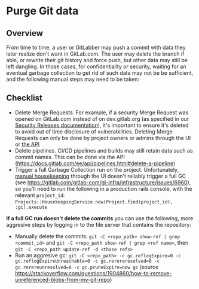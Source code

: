 # Purge Git data

## Overview

From time to time, a user or GitLabber may push a commit with data they later realize don't want in GitLab.com. The user may delete the branch if able, or rewrite their git history and force push, but other data may still be left dangling. In those cases, for confidentiality or security, waiting for an eventual garbage collection to get rid of such data may not be be sufficient, and the following manual steps may need to be taken:

## Checklist

- Delete Merge Requests. For example, if a security Merge Request was opened on GitLab.com instead of on dev.gitlab.org (as specified in our [Security Releases documentation](https://gitlab.com/gitlab-org/release/docs/blob/master/general/security/developer.md)), it's important to ensure it's deleted to avoid out of time disclosure of vulnerabilities. Deleting Merge Requests can only be done by project owners or admins through the UI or [the API](https://docs.gitlab.com/ee/api/merge_requests.html#delete-a-merge-request)
- Delete pipelines. CI/CD pipelines and builds may still retain data such as commit names. This can be done via the API (https://docs.gitlab.com/ee/api/pipelines.html#delete-a-pipeline)
- Trigger a full Garbage Collection run on the project. Unfortunately, [manual housekeeping](https://docs.gitlab.com/ee/administration/housekeeping.html#manual-housekeeping) through the UI doesn't reliably trigger a full GC (see https://gitlab.com/gitlab-com/gl-infra/infrastructure/issues/6960), so you'll need to run the following in a production rails console, with the relevant `project_id`: `Projects::HousekeepingService.new(Project.find(project_id), :gc).execute`

**If a full GC run doesn't delete the commits** you can use the following, more aggresive steps by logging in to the file server that contains the repository:

- Manually delete the commits: `git -C <repo_path> show-ref | grep <commit_id>` and `git -C <repo_path show-ref | grep <ref name>`, then `git -C <repo_path update-ref -d <those refs>`
- Run an aggresive gc: `git -C <repo_path> -c gc.reflogExpire=0 -c gc.reflogExpireUnreachable=0 -c gc.rerereresolved=0 -c gc.rerereunresolved=0 -c gc.pruneExpire=now gc` (source https://stackoverflow.com/questions/1904860/how-to-remove-unreferenced-blobs-from-my-git-repo)
